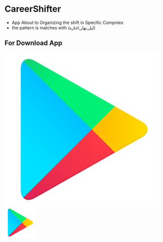 # CareerShifter
- App About to  Organizing the shift in Specific Compnies
- the pattern is matches with (ليل,نهار,اجازه)
## For Download App
[![img](images/img.png)]([https://www.linkedin.com/in/youssef-maged/](https://play.google.com/store/apps/details?id=com.devYoussef.timeline&pcampaignid=web_share)https://play.google.com/store/apps/details?id=com.devYoussef.timeline&pcampaignid=web_share)
[<img src="images/img.png" alt="Alt Text" width="100" height="100">]([https://www.linkedin.com/in/youssef-maged/](https://play.google.com/store/apps/details?id=com.devYoussef.timeline&pcampaignid=web_share)https://play.google.com/store/apps/details?id=com.devYoussef.timeline&pcampaignid=web_share)

